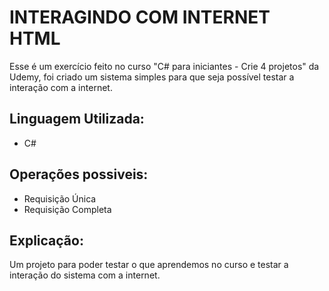 # INTERAGINDO COM INTERNET HTML

Esse é um exercício feito no curso "C# para iniciantes - Crie 4 projetos" da Udemy, foi criado um sistema simples para que seja possível testar a interação com a internet.

## Linguagem Utilizada:
- C#
  
## Operações possiveis:
- Requisição Única
- Requisição Completa
  
## Explicação:

Um projeto para poder testar o que aprendemos no curso e testar a interação do sistema com a internet.
